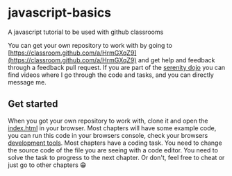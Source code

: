# javascript-basics
A javascript tutorial to be used with github classrooms

You can get your own repository to work with by going to [https://classroom.github.com/a/HrmGXqZ9](https://classroom.github.com/a/HrmGXqZ9) and get help and feedback through a feedback pull request. If you are part of the [serenity dojo](https://serenitydojo.teachable.com/) you can find videos where I go through the code and tasks, and you can directly message me.



## Get started

When you got your own repository to work with, clone it and open the [index.html](./index.html) in your browser. Most chapters will have some example code, you can run this code in your browsers console, check your browsers [development tools](https://javascript.info/devtools). Most chapters have a coding task. You need to change the source code of the file you are seeing with a code editor. You need to solve the task to progress to the next chapter. Or don't, feel free to cheat or just go to other chapters 😁